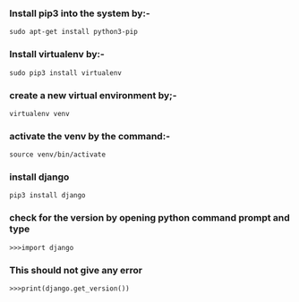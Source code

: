 ### Install pip3 into the system by:-
  ``sudo apt-get install python3-pip``
### Install virtualenv by:-
   ``sudo pip3 install virtualenv``
### create a new virtual environment by;-
  ``virtualenv venv``
### activate the venv by the command:-
  ``source venv/bin/activate``
### install django
  ``pip3 install django``
### check for the version by opening python command prompt and type
 ``>>>import django``
### This should not give any error
  ``>>>print(django.get_version())``
